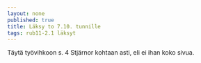 ```yaml
---
layout: none
published: true
title: Läksy to 7.10. tunnille
tags: rub11-2.1 läksyt
---
```

Täytä työvihkoon s. 4 Stjärnor kohtaan asti, eli ei ihan koko sivua.
